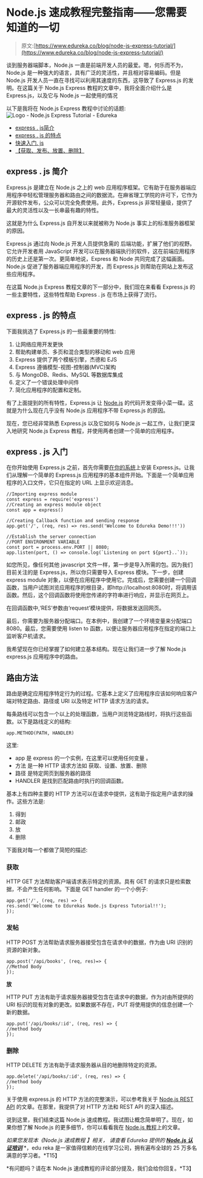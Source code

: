 # Node.js 速成教程完整指南——您需要知道的一切

> 原文:[https://www.edureka.co/blog/node-js-express-tutorial/](https://www.edureka.co/blog/node-js-express-tutorial/)

谈到服务器端脚本，Node.js 一直是前端开发人员的最爱。嗯，何乐而不为， Node.js 是一种强大的语言，具有广泛的灵活性，并且相对容易编码。但是 Node.js 开发人员一直在寻找可以利用其速度的东西，这导致了 Express.js 的发明。在这篇关于 Node.js Express 教程的文章中，我将全面介绍什么是 Express.js，以及它与 Node.js 一起使用的情况

以下是我将在 Node.js Express 教程中讨论的话题:![Logo - Node.js Express Tutorial - Edureka](../Images/e3e8ea89fcc39ff2ffaee854762d56b5.png)

*   [express . js简介](#express)
*   [express . js 的特点](#features)
*   [快速入门. js](#gettingstarted)
*   [【获取、发布、放置、删除】](#routing)

## **express . js 简介**

Express.js 是建立在 Node.js 之上的 web 应用程序框架。它有助于在服务器端应用程序中轻松管理服务器和路由之间的数据流。在麻省理工学院的许可下，它作为开源软件发布，公众可以完全免费使用。此外，Express.js 非常轻量级，提供了最大的灵活性以及一长串最有趣的特性。

这就是为什么 Express.js 自开发以来就被称为 Node.js 事实上的标准服务器框架的原因。

Express.js 通过向 Node.js 开发人员提供急需的 后端功能，扩展了他们的视野。它允许开发者用 JavaScript 开发可以在服务器端执行的软件，这在前端应用程序的历史上还是第一次。更简单地说，Express 和 Node 共同完成了这幅画面。Node.js 促进了服务器端应用程序的开发，而 Express.js 则帮助在网站上发布这些应用程序。

在这篇 Node.js Express 教程文章的下一部分中，我们现在来看看 Express.js 的一些主要特性，这些特性帮助 Express . js 在市场上获得了流行。

## **express . js 的特点**

下面我挑选了 Express.js 的一些最重要的特性:

1.  让网络应用开发更快
2.  帮助构建单页、多页和混合类型的移动和 web 应用
3.  Express 提供了两个模板引擎，杰德和 EJS
4.  Express 遵循模型-视图-控制器(MVC)架构
5.  与 MongoDB、Redis、MySQL 等数据库集成
6.  定义了一个错误处理中间件
7.  简化应用程序的配置和定制。

有了上面提到的所有特性，Express.js 让 [Node.js](https://www.edureka.co/blog/nodejs-tutorial/) 的代码开发变得小菜一碟。这就是为什么现在几乎没有 Node.js 应用程序不带 Express.js 的原因。

现在，您已经非常熟悉 Express.js 以及它如何与 Node.js 一起工作，让我们更深入地研究 Node.js Express 教程，并使用两者创建一个简单的应用程序。

## **express . js 入门**

在你开始使用 Express.js 之前，首先你需要[在你的系统](https://www.edureka.co/blog/nodejs-tutorial/#express)上安装 Express.js。让我们从理解一个简单的 Express.js 应用程序的基本组件开始。下面是一个简单应用程序的入口文件，它只在指定的 URL 上显示欢迎消息。

```
//Importing express module
const express = require('express') 
//Creating an express module object
const app = express() 

//Creating Callback function and sending response
app.get('/', (req, res) => res.send('Welcome to Edureka Demo!!!'))

//Establish the server connection
//PORT ENVIRONMENT VARIABLE
const port = process.env.PORT || 8080;
app.listen(port, () => console.log(`Listening on port ${port}..`));
```

如您所见，像任何其他 javascript 文件一样，第一步是导入所需的包。因为我们目前关注的是 Express.js，所以你只需要导入 Express 模块。下一步，创建 express module 对象，以便在应用程序中使用它。完成后，您需要创建一个回调函数，当用户试图浏览应用程序的根目录，即http://localhost:8080时，将调用该函数。然后，这个回调函数将使用您传递的字符串进行响应，并显示在网页上。

在回调函数中,‘RES’参数由‘request’模块提供，将数据发送回网页。

最后，你需要为服务器分配端口。在本例中，我创建了一个环境变量来分配端口 8080。最后，您需要使用 listen to 函数，以便让服务器应用程序在指定的端口上监听客户机请求。

我希望现在你已经掌握了如何建立基本结构。现在让我们进一步了解 Node.js express.js 应用程序中的路由。

## **路由方法**

路由是确定应用程序特定行为的过程。它基本上定义了应用程序应该如何响应客户端对特定路由、路径或 URI 以及特定 HTTP 请求方法的请求。

每条路线可以包含一个以上的处理函数，当用户浏览特定路线时，将执行这些函数。以下是路线定义的结构:

```
app.METHOD(PATH, HANDLER)
```

这里:

*   app 是 express 的一个实例，在这里可以使用任何变量 。
*   方法 是一种 HTTP 请求方法如 获取、设置、放置、删除
*   路径 是特定网页到服务器的路径
*   HANDLER 是找到匹配路由时执行的回调函数。

基本上有四种主要的 HTTP 方法可以在请求中提供，这有助于指定用户请求的操作。这些方法是:

1.  得到
2.  邮政
3.  放
4.  删除

下面我对每一个都做了简短的描述:

### **获取**

HTTP GET 方法帮助客户端请求表示特定的资源。具有 GET 的请求只是检索数据，不会产生任何影响。下面是 GET handler 的一个小例子:

```
app.get('/', (req, res) => {
res.send('Welcome to Edurekas Node.js Express Tutorial!!');
});
```

### **发帖**

HTTP POST 方法帮助请求服务器接受包含在请求中的数据，作为由 URI 识别的资源的新对象。

```
app.post('/api/books', (req, res)=> {
//Method Body
});
```

**放**

HTTP PUT 方法有助于请求服务器接受包含在请求中的数据，作为对由所提供的 URI 标识的现有对象的更改。如果数据不存在，PUT 将使用提供的信息创建一个新的数据。

```
app.put('/api/books/:id', (req, res) => {
//method body
});

```

### **删除**

HTTP DELETE 方法有助于请求服务器从目的地删除特定的资源。

```
app.delete('/api/books/:id', (req, res) => {
//method body
});
```

关于使用 express.js 的 HTTP 方法的完整演示，可以参考我关于 [Node.js REST API](https://www.edureka.co/blog/rest-api-with-node-js/) 的文章。在那里，我提供了对 HTTP 方法和 REST API 的深入描述。

说到这里，我们结束这篇 Node.js 速成教程。我试图让概念简单明了。现在，如果你想了解 Node.js 的更多细节，你可以看看我在 [Node.js 教程](https://www.edureka.co/blog/nodejs-tutorial/)上的文章。

*如果您发现本《Node.js 速成教程* *】相关，* *请查看 Edureka 提供的 [**Node.js 认证培训**](https://www.edureka.co/nodejs-certification-training)* *，edu reka 是一家值得信赖的在线学习公司，拥有遍布全球的 25 万多名满意的学习者。*T15】

*有问题吗？请在本 Node.js 速成教程的评论部分提及，我们会给你回复。*T3】